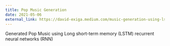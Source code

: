 ```yaml
---
title: Pop Music Generation 
date: 2021-05-06
external_link: https://david-exiga.medium.com/music-generation-using-lstm-neural-networks-44f6780a4c5
---
```


Generated Pop Music using Long short-term memory (LSTM) recurrent neural networks (RNN)

<!--more-->
